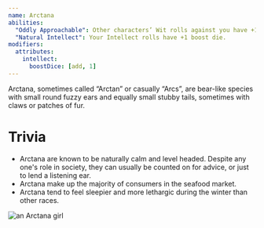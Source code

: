 ```yaml
---
name: Arctana
abilities:
  "Oddly Approachable": Other characters’ Wit rolls against you have +1 snag die.
  "Natural Intellect": Your Intellect rolls have +1 boost die.
modifiers:
  attributes:
    intellect:
      boostDice: [add, 1]
---
```


Arctana, sometimes called “Arctan” or casually “Arcs”, are bear-like species with small round fuzzy ears and equally small stubby tails, sometimes with claws or patches of fur.

# Trivia

- Arctana are known to be naturally calm and level headed. Despite any one's role in society, they can usually be counted on for advice, or just to lend a listening ear.
- Arctana make up the majority of consumers in the seafood market.
- Arctana tend to feel sleepier and more lethargic during the winter than other races.

![an Arctana girl](arctana.png)
